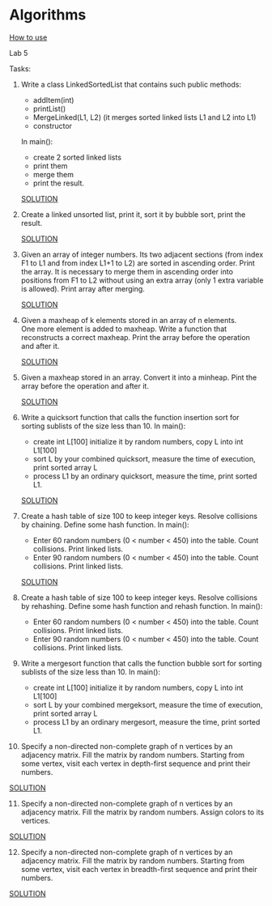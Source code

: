 # Algorithms

[How to use](HowToUse.md)

Lab 5

Tasks:

1. Write a class LinkedSortedList that contains such public methods:
   - addItem(int)
   - printList()
   - MergeLinked(L1, L2) (it merges sorted linked lists L1 and L2 into L1)
   - constructor
   
   In main():
   - create 2 sorted linked lists
   - print them
   - merge them
   - print the result. 

   [SOLUTION](Task%201/Program.cs)
   
2. Create a linked unsorted list, print it, sort it by bubble sort, print the result.
   
   [SOLUTION](Task%202/Program.cs)

3. Given an array of integer numbers. 
   Its two adjacent sections (from index F1 to L1 and from index L1+1 to L2) are sorted in ascending order. 
   Print the array.
   It is necessary to merge them in ascending order into positions from F1 to L2 
   without using an extra array (only 1 extra variable is allowed). 
   Print array after merging.
   
   [SOLUTION](Task%203/Program.cs)

4. Given a maxheap of k elements stored in an array of n elements.  
   One more element is added to maxheap.
   Write a function that reconstructs a correct maxheap. 
   Print the array before the operation and after it.

   [SOLUTION](Task%204/Program.cs)

5. Given a maxheap stored in an array. 
   Convert it into a minheap. 
   Pint the array before the operation and after it.
   
   [SOLUTION](Task%205/Program.cs)
   
6. Write a quicksort function that calls the function insertion sort for sorting sublists of the size less than 10. 
   In main():
   - create int L[100] initialize it by random numbers, copy L into int L1[100]
   - sort L by your combined quicksort, measure the time of execution, print sorted array L
   - process L1 by an ordinary quicksort, measure the time, print sorted L1. 

   [SOLUTION](Task%206/Program.cs)


7. Create a hash table of size 100 to keep integer keys. Resolve collisions by chaining. Define some hash function.
   In main():
   - Enter 60 random numbers (0 < number < 450) into the table. Count collisions. Print linked lists. 
   - Enter 90 random numbers (0 < number < 450) into the table. Count collisions. Print linked lists.

   [SOLUTION](Task%207/Program.cs)


8. Create a hash table of size 100 to keep integer keys. Resolve collisions by rehashing. Define some hash function and rehash function.
   In main():
   - Enter 60 random numbers (0 < number < 450) into the table. Count collisions. Print linked lists.
   - Enter 90 random numbers (0 < number < 450) into the table. Count collisions. Print linked lists.
   
9. Write a mergesort function that calls the function bubble sort for sorting sublists of the size less than 10. 
   In main():
   - create int L[100] initialize it by random numbers,  copy L into int L1[100]
   - sort L by your combined mergeksort, measure the time of execution, print sorted array L
   - process L1 by an ordinary mergesort, measure the time, print sorted L1. 

10. Specify a non-directed non-complete graph of n vertices by an adjacency matrix. 
    Fill the matrix by random numbers. 
    Starting from some vertex, visit each vertex in depth-first sequence and print their numbers. 
    
[SOLUTION](Task%2010/GraphUtils.java)
 
11. Specify a non-directed non-complete graph of n vertices by an adjacency matrix. 
    Fill the matrix by random numbers. 
    Assign colors to its vertices. 
   
[SOLUTION](Task%2011/GraphUtils.java)
     
12. Specify a non-directed non-complete graph of n vertices by an adjacency matrix. 
    Fill the matrix by random numbers. 
    Starting from some vertex, visit each vertex in breadth-first sequence and print their numbers.
    
[SOLUTION](Task%2012/GraphUtils.java)
